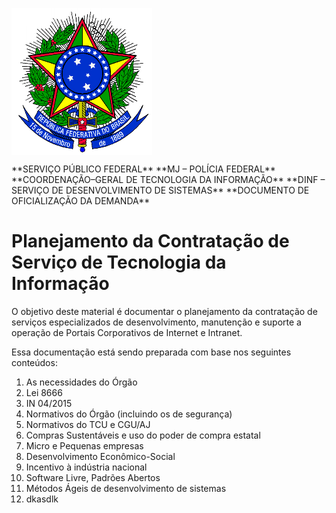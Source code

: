 <img id="brasao" align=top src="brasao.png" alt="Brasão da República"></img>
<link href="http://kevinburke.bitbucket.org/markdowncss/markdown.css" rel="stylesheet"></link>
**SERVIÇO PÚBLICO FEDERAL**
**MJ – POLÍCIA FEDERAL**
**COORDENAÇÃO–GERAL DE TECNOLOGIA DA INFORMAÇÃO**
**DINF – SERVIÇO DE DESENVOLVIMENTO DE SISTEMAS**
**DOCUMENTO DE OFICIALIZAÇÃO DA DEMANDA**

# Planejamento da Contratação de Serviço de Tecnologia da Informação

O objetivo deste material é documentar o planejamento da contratação de 
serviços especializados de desenvolvimento, manutenção e suporte a operação 
de Portais Corporativos de Internet e Intranet.

Essa documentação está sendo preparada com base nos seguintes conteúdos:

1. As necessidades do Órgão 
1. Lei 8666
2. IN 04/2015
3. Normativos do Órgão (incluindo os de segurança)
4. Normativos do TCU e CGU/AJ
3. Compras Sustentáveis e uso do poder de compra estatal 
6. Micro e Pequenas empresas
5. Desenvolvimento Econômico-Social 
6. Incentivo à indústria nacional
7. Software Livre, Padrões Abertos 
8. Métodos Ágeis de desenvolvimento de sistemas
9. dkasdlk




